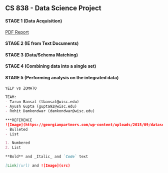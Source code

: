 ## CS 838 - Data Science Project

#### STAGE 1 (Data Acquisition)
[PDF Report](http://pages.cs.wisc.edu/~tarun/cs838/FinalStage1.pdf)

#### STAGE 2 (IE from Text Documents)

#### STAGE 3 (Data/Schema Matching)

#### STAGE 4 (Combining data into a single set)

#### STAGE 5 (Performing analysis on the integrated data)

```markdown
YELP vs ZOMATO

TEAM:
- Tarun Bansal (tbansal@wisc.edu) 
- Ayush Gupta (gupta92@wisc.edu) 
- Rohit Damkondwar (damkondwar@wisc.edu) 

***REFERENCE
![Image](https://georgianpartners.com/wp-content/uploads/2015/09/datascience_775_x_330.png)
- Bulleted
- List

1. Numbered
2. List

**Bold** and _Italic_ and `Code` text

[Link](url) and ![Image](src)
```

